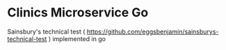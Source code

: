# Clinics Microservice Go

Sainsbury's technical test ( https://github.com/eggsbenjamin/sainsburys-technical-test ) implemented in go
